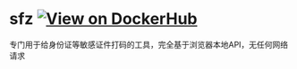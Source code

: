 # sfz [![View on DockerHub](https://flat.badgen.net/badge/View%20on/DockerHub/blue?icon=docker)](https://hub.docker.com/r/hanlinyang/sfz)

专门用于给身份证等敏感证件打码的工具，完全基于浏览器本地API，无任何网络请求
